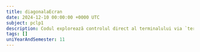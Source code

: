 ```yaml
---
title: diagonalaEcran
date: 2024-12-10 00:00:00 +0000 UTC
subject: pclp1
description: Codul explorează controlul direct al terminalului via `termios` și secvențe ANSI. Ilustrează intrarea (fără ecou, non-blocantă), întârzierile și operații bitwise, demonstrând interacțiunea I/O la nivel scăzut.
tags: []
uniYearAndSemester: 11
---
```


